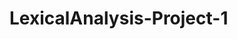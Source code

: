 # LexicalAnalysis-Project-1
<a href="https://github.com/jacob1421/LexicalAnalysis-Project-1/blob/master/LexicalAnalysis/Program_Requirements/ProgramDetails.pdf" type="application/pdf"></a>	
